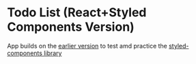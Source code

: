 # Todo List (React+Styled Components Version)

App builds on the [earlier version](https://github.com/devKiratu/todo-list-react) to test amd practice the [styled-components library](https://styled-components.com/)
